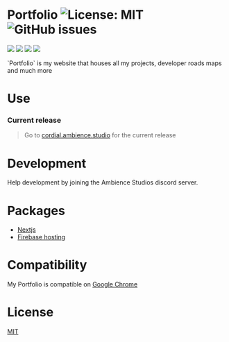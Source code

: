 
# Portfolio ![License: MIT](https://img.shields.io/badge/license-MIT-brightgreen) ![GitHub issues](https://img.shields.io/github/issues/LCordial/myportfolio)
<p>   
   <img src="https://img.shields.io/badge/-Firebase-FFCA28?style=flat-square&logo=firebase&logoColor=black" />
   <img src="https://img.shields.io/badge/-Javascript-F7DF1E?style=flat-square&logo=javascript&logoColor=black" />
   <img src="https://img.shields.io/badge/-Sass-CC6699?style=flat-square&logo=sass&logoColor=white" />
   <img src="https://img.shields.io/badge/-Next.js-000000?style=flat-square&logo=next.js&logoColor=white" />
</p>
`Portfolio` is my website that houses all my projects, developer roads maps and much more

# Use
### Current release
> Go to [cordial.ambience.studio](https://cordial.ambience.studio) for the current release

# Development
Help development by joining the Ambience Studios discord server.

# Packages
* [Nextjs](https://nextjs.org/)
* [Firebase hosting](https://firebase.google.com/)

# Compatibility
My Portfolio is compatible on [Google Chrome](https://www.google.com/intl/en_au/chrome/)

# License
[MIT](https://github.com/LCordial/myportfolio/blob/master/LICENSE)

